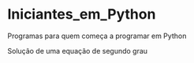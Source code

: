 # Iniciantes_em_Python
 Programas para quem começa a programar em Python

 Solução de uma equação de segundo grau
